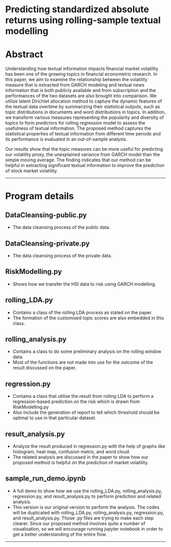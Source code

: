 
# Predicting standardized absolute returns using rolling-sample textual modelling

# Abstract

Understanding how textual information impacts financial market volatility has been one of the growing topics in financial econometric research. In this paper, we aim to examine the relationship between the volatility measure that is extracted from GARCH modeling and textual news information that is both publicly available and from subscription and the performances of the two datasets are also brought into comparison. We utilize latent Dirichlet allocation method to capture the dynamic features of the textual data overtime by summarizing their statistical outputs, such as topic distributions in documents and word distributions in topics. In addition, we transform various measures representing the popularity and diversity of topics to form predictors for rolling regression model to assess the usefulness of textual information. The proposed method captures the statistical properties of textual information from different time periods and its performance is evaluated in an out-of-sample analysis. 

Our results show that the topic measures can be more useful for predicting our volatility proxy, the unexplained variance from GARCH model than the simple moving average. The finding indicates that our method can be helpful in extracting significant textual information to improve the prediction of stock market volatility. 

<hr />

# Program details

## DataCleansing-public.py
- The data cleansing process of the public data.

## DataCleansing-private.py
- The data cleansing process of the private data.

## RiskModelling.py
- Shows how we transfer the HSI data to risk using GARCH modelling.

## rolling_LDA.py
- Contains a class of the rolling LDA process as stated on the paper.
- The formation of the customised topic scores are also embedded in this class.

## rolling_analysis.py
- Contains a class to do some preliminary analysis on the rolling window data.
- Most of the functions are not made into use for the outcome of the result discussed on the paper.

## regression.py
- Contains a class that utilise the result from rolling LDA to perform a regression-based prediction on the risk which is drawn from RiskModelling.py
- Also include the generation of report to tell which threshold should be optimal to use in that particular dataset.

## result_analysis.py
- Analyze the result produced in regression.py with the help of graphs like histogram, heat map, confusion matrix, and word cloud.
- The related analysis are discussed in the paper to show how our proposed method is helpful on the prediction of market volatility.

## sample_run_demo.ipynb
- A full demo to show how we use the rolling_LDA.py, rolling_analysis.py, regression.py, and result_analysis.py to perform prediction and related analysis.
- This version is our original version to perform the analysis. The codes will be duplicated with rolling_LDA.py, rolling_analysis.py, regression.py, and result_analysis.py. Those .py files are trying to make each step clearer. Since our proposed method involves quite a number of visualisation, so we will encourage running jupyter notebook in order to get a better understanding of the entire flow.

<hr />